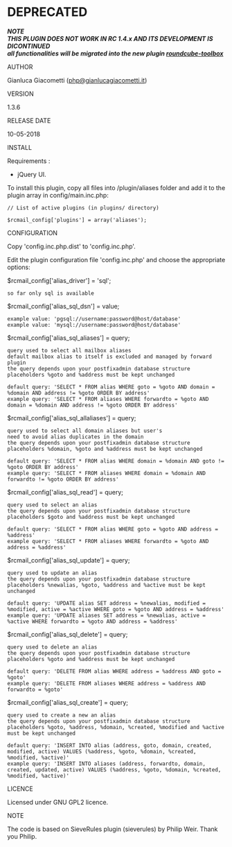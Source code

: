 # DEPRECATED

***NOTE***<br />
***THIS PLUGIN DOES NOT WORK IN RC 1.4.x AND ITS DEVELOPMENT IS DICONTINUED***<br />
***all functionalities will be migrated into the new plugin [roundcube-toolbox](https://github.com/gianlucagiacometti/roundcube-toolbox)***<br />


AUTHOR

Gianluca Giacometti (php@gianlucagiacometti.it)



VERSION

1.3.6



RELEASE DATE

10-05-2018



INSTALL

Requirements :
- jQuery UI.

To install this plugin, copy all files into /plugin/aliases folder and add it to the plugin array in config/main.inc.php:

    // List of active plugins (in plugins/ directory)
    
    $rcmail_config['plugins'] = array('aliases');



CONFIGURATION

Copy 'config.inc.php.dist' to 'config.inc.php'.

Edit the plugin configuration file 'config.inc.php' and choose the appropriate options:

$rcmail_config['alias_driver'] = 'sql';

    so far only sql is available

$rcmail_config['alias_sql_dsn'] = value;

    example value: 'pgsql://username:password@host/database'
    example value: 'mysql://username:password@host/database'

$rcmail_config['alias_sql_aliases'] = query;

    query used to select all mailbox aliases
    default mailbox alias to itself is excluded and managed by forward plugin
    the query depends upon your postfixadmin database structure
    placeholders %goto and %address must be kept unchanged

    default query: 'SELECT * FROM alias WHERE goto = %goto AND domain = %domain AND address != %goto ORDER BY address'
    example query: 'SELECT * FROM aliases WHERE forwardto = %goto AND domain = %domain AND address != %goto ORDER BY address'

$rcmail_config['alias_sql_allaliases'] = query;

    query used to select all domain aliases but user's
    need to avoid alias duplicates in the domain
    the query depends upon your postfixadmin database structure
    placeholders %domain, %goto and %address must be kept unchanged

    default query: 'SELECT * FROM alias WHERE domain = %domain AND goto != %goto ORDER BY address'
    example query: 'SELECT * FROM aliases WHERE domain = %domain AND forwardto != %goto ORDER BY address'

$rcmail_config['alias_sql_read'] = query;

    query used to select an alias
    the query depends upon your postfixadmin database structure
    placeholders $goto and %address must be kept unchanged

    default query: 'SELECT * FROM alias WHERE goto = %goto AND address = %address'
    example query: 'SELECT * FROM aliases WHERE forwardto = %goto AND address = %address'

$rcmail_config['alias_sql_update'] = query;

    query used to update an alias
    the query depends upon your postfixadmin database structure
    placeholders %newalias, %goto, %address and %active must be kept unchanged

    default query: 'UPDATE alias SET address = %newalias, modified = %modified, active = %active WHERE goto = %goto AND address = %address'
    example query: 'UPDATE aliases SET address = %newalias, active = %active WHERE forwardto = %goto AND address = %address'

$rcmail_config['alias_sql_delete'] = query;

    query used to delete an alias
    the query depends upon your postfixadmin database structure
    placeholders %goto and %address must be kept unchanged

    default query: 'DELETE FROM alias WHERE address = %address AND goto = %goto'
    example query: 'DELETE FROM aliases WHERE address = %address AND forwardto = %goto'

$rcmail_config['alias_sql_create'] = query;

    query used to create a new an alias
    the query depends upon your postfixadmin database structure
    placeholders %goto, %address, %domain, %created, %modified and %active must be kept unchanged

    default query: 'INSERT INTO alias (address, goto, domain, created, modified, active) VALUES (%address, %goto, %domain, %created, %modified, %active)'
    example query: 'INSERT INTO aliases (address, forwardto, domain, created, updated, active) VALUES (%address, %goto, %domain, %created, %modified, %active)'



LICENCE

Licensed under GNU GPL2 licence.



NOTE

The code is based on SieveRules plugin (sieverules) by Philip Weir.
Thank you Philip.
